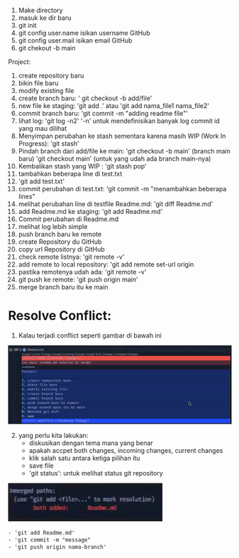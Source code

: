 1. Make directory
2. masuk ke dir baru
3. git init
4. git config user.name isikan username GitHub
5. git config user.mail isikan email GitHub
6. git chekout -b main

Project:
1. create repository baru
2. bikin file baru
3. modify existing file
4. create branch baru: ' git checkout -b add/file'
5. new file ke staging: 'git add .' atau 'git add nama_file1 nama_file2'
6. commit branch baru: 'git commit -m "adding readme file"'
7. lihat log: 'git log -n2' '-n' untuk mendefinisikan banyak log commit id yang mau dilihat
8. Menyimpan perubahan ke stash sementara karena masih WIP (Work In Progress): 'git stash'
9. Pindah branch dari add/file ke main:
    'git checkout -b main' (branch main baru)
    'git checkout main' (untuk yang udah ada branch main-nya)
10. Kembalikan stash yang WIP : 'git stash pop'
11. tambahkan beberapa line di test.txt
12. 'git add test.txt'
13. commit perubahan di test.txt: 'git commit -m "menambahkan beberapa lines"
14. melihat perubahan line di testfile Readme.md: 'git diff Readme.md'
15. add Readme.md ke staging: 'git add Readme.md'
16. Commit perubahan di Readme.md
17. melihat log lebih simple
18. push branch baru ke remote
19. create Repository du GitHub
20. copy url Repository di GitHub
21. check remote listnya: 'git remote -v'
22. add remote to local repository: 'git add remote set-url origin <remote-url>
23. pastika remotenya udah ada: 'git remote -v'
24. git push ke remote: 'git push origin main'
25. merge branch baru itu ke main

# Resolve Conflict:
1. Kalau terjadi conflict seperti gambar di bawah ini

![alt text](image.png)

2. yang perlu kita lakukan:
    - diskusikan dengan tema mana yang benar
    - apakah accpet both changes, incoming changes, current changes
    - klik salah satu antara ketiga pilihan itu
    - save file
    - 'git status': untuk melihat status git repository

![alt text](image-2.png)

    - 'git add Readme.md'
    - 'git commit -m "message"
    - 'git push origin nama-branch'